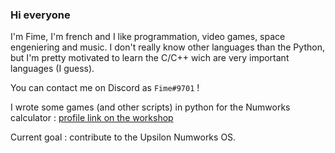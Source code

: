 ### Hi everyone

I'm Fime, I'm french and I like programmation, video games, space engeniering and music.
I don't really know other languages than the Python, but I'm pretty motivated to learn the C/C++ wich are very important languages (I guess).

You can contact me on Discord as `Fime#9701` !

I wrote some games (and other scripts) in python for the Numworks calculator : [profile link on the workshop](https://workshop.numworks.com/python/fime)

Current goal : contribute to the Upsilon Numworks OS.
